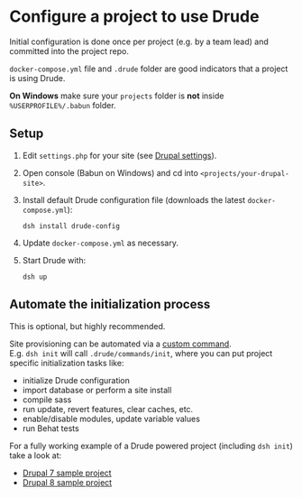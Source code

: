 # Configure a project to use Drude

Initial configuration is done once per project (e.g. by a team lead) and committed into the project repo.

`docker-compose.yml` file and `.drude` folder are good indicators that a project is using Drude.  

**On Windows** make sure your `projects` folder is **not** inside `%USERPROFILE%/.babun` folder.
 
## Setup

1. Edit `settings.php` for your site (see [Drupal settings](/docs/drupal-settings.md)).
2. Open console (Babun on Windows) and cd into `<projects/your-drupal-site>`.
3. Install default Drude configuration file (downloads the latest `docker-compose.yml`):
    
    ```
    dsh install drude-config
    ```

4. Update `docker-compose.yml` as necessary.

5. Start Drude with:

    ```
    dsh up
    ```

## Automate the initialization process

This is optional, but highly recommended.

Site provisioning can be automated via a [custom command](custom-commands.md).  
E.g. `dsh init` will call `.drude/commands/init`, where you can put project specific initialization tasks like:

- initialize Drude configuration
- import database or perform a site install
- compile sass
- run update, revert features, clear caches, etc.
- enable/disable modules, update variable values
- run Behat tests

For a fully working example of a Drude powered project (including `dsh init`) take a look at:
- [Drupal 7 sample project](https://github.com/blinkreaction/drude-d7-testing)
- [Drupal 8 sample project](https://github.com/blinkreaction/drude-d8-testing)
